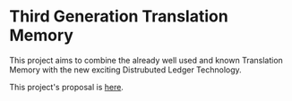 # Third Generation Translation Memory

This project aims to combine the already well used and known Translation Memory with the new exciting Distrubuted Ledger Technology.

This project's proposal is [here](./Proposal/index "Proposal").

